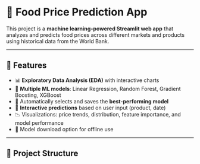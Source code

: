 # 🌾 Food Price Prediction App

This project is a **machine learning-powered Streamlit web app** that analyzes and predicts food prices across different markets and products using historical data from the World Bank.

---

## 🚀 Features

- 📊 **Exploratory Data Analysis (EDA)** with interactive charts
- 🧠 **Multiple ML models**: Linear Regression, Random Forest, Gradient Boosting, XGBoost
- 🥇 Automatically selects and saves the **best-performing model**
- 🎯 **Interactive predictions** based on user input (product, date)
- 📉 Visualizations: price trends, distribution, feature importance, and model performance
- 💾 Model download option for offline use

---

## 📂 Project Structure

